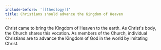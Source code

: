 ```yaml
---
include-before: '[[theology]]'
title: Christians should advance the Kingdom of Heaven
---
```


Christ came to bring the Kingdom of Heaven to the earth. As Christ's body, the Church shares this vocation. As members of the Church, individual Christians are to advance the Kingdom of God in the world by imitating Christ.
